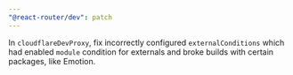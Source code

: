 ```yaml
---
"@react-router/dev": patch
---
```


In `cloudflareDevProxy`, fix incorrectly configured `externalConditions` which had enabled `module` condition for externals and broke builds with certain packages, like Emotion.
